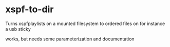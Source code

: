 # xspf-to-dir
Turns xspfplaylists on a mounted filesystem to ordered files on for instance a usb sticky

works, but needs some parameterization and documentation
